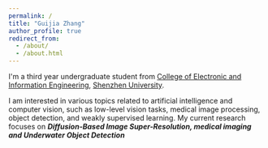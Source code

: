 ```yaml
---
permalink: /
title: "Guijia Zhang"
author_profile: true
redirect_from: 
  - /about/
  - /about.html
---
```


I'm a third year undergraduate student from [College of Electronic and Information Engineering](https://ceie.szu.edu.cn/), [Shenzhen University](https://www.szu.edu.cn/).

I am interested in various topics related to artificial intelligence and computer vision, such as low-level vision tasks, medical image processing, object detection, and weakly supervised learning. My current research focuses on ***Diffusion-Based Image Super-Resolution, medical imaging and Underwater Object Detection***
